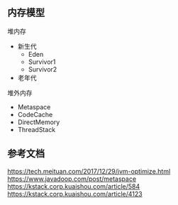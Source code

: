 ## 内存模型
堆内存
- 新生代
  - Eden
  - Survivor1
  - Survivor2
- 老年代

堆外内存
- Metaspace
- CodeCache
- DirectMemory
- ThreadStack

## 参考文档
https://tech.meituan.com/2017/12/29/jvm-optimize.html  
https://www.javadoop.com/post/metaspace  
https://kstack.corp.kuaishou.com/article/584  
https://kstack.corp.kuaishou.com/article/4123  
